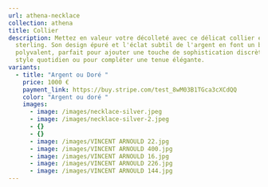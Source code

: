 ```yaml
---
url: athena-necklace
collection: athena
title: Collier
description: Mettez en valeur votre décolleté avec ce délicat collier en argent
  sterling. Son design épuré et l'éclat subtil de l'argent en font un bijou
  polyvalent, parfait pour ajouter une touche de sophistication discrète à votre
  style quotidien ou pour compléter une tenue élégante.
variants:
  - title: "Argent ou Doré "
    price: 1000 €
    payment_link: https://buy.stripe.com/test_8wM03B1TGca3cXCdQQ
    color: "Argent ou doré "
    images:
      - image: /images/necklace-silver.jpeg
      - image: /images/necklace-silver-2.jpeg
      - {}
      - {}
      - image: /images/VINCENT ARNOULD 22.jpg
      - image: /images/VINCENT ARNOULD 400.jpg
      - image: /images/VINCENT ARNOULD 16.jpg
      - image: /images/VINCENT ARNOULD 226.jpg
      - image: /images/VINCENT ARNOULD 144.jpg
---
```

